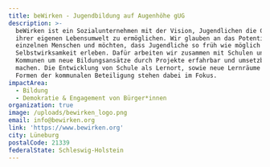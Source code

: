 ```yaml
---
title: beWirken - Jugendbildung auf Augenhöhe gUG
description: >-
  beWirken ist ein Sozialunternehmen mit der Vision, Jugendlichen die Gestaltung
  ihrer eigenen Lebensumwelt zu ermöglichen. Wir glauben an das Potential jedes
  einzelnen Menschen und möchten, dass Jugendliche so früh wie möglich
  Selbstwirksamkeit erleben. Dafür arbeiten wir zusammen mit Schulen und
  Kommunen um neue Bildungsansätze durch Projekte erfahrbar und umsetzbar zu
  machen. Die Entwicklung von Schule als Lernort, sowie neue Lernräume und
  Formen der kommunalen Beteiligung stehen dabei im Fokus.
impactArea:
  - Bildung
  - Demokratie & Engagement von Bürger*innen
organization: true
image: /uploads/bewirken_logo.png
email: info@bewirken.org
link: 'https://www.bewirken.org'
city: Lüneburg
postalCode: 21339
federalState: Schleswig-Holstein
---
```


